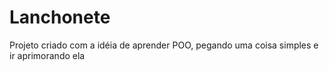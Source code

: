 # Lanchonete
Projeto criado com a idéia de aprender POO, pegando uma coisa simples e ir aprimorando ela
